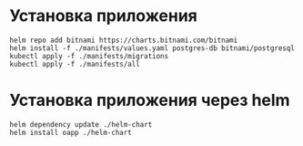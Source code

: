 # Установка приложения
```
helm repo add bitnami https://charts.bitnami.com/bitnami
helm install -f ./manifests/values.yaml postgres-db bitnami/postgresql
kubectl apply -f ./manifests/migrations
kubectl apply -f ./manifests/all
```
# Установка приложения через helm
```
helm dependency update ./helm-chart
helm install oapp ./helm-chart
```